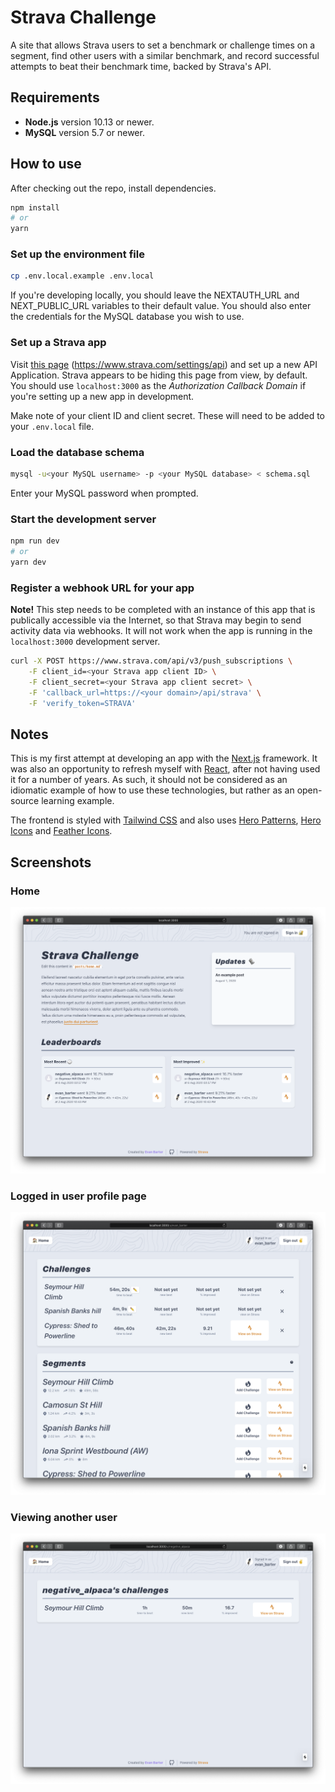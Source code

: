 # Strava Challenge

A site that allows Strava users to set a benchmark or challenge times on a segment, find other users with a similar benchmark, and record successful attempts to beat their benchmark time, backed by Strava's API.

## Requirements

* **Node.js** version 10.13 or newer.
* **MySQL** version 5.7 or newer.

## How to use

After checking out the repo, install dependencies.

```bash
npm install
# or
yarn
```

### Set up the environment file

```bash
cp .env.local.example .env.local
```

If you're developing locally, you should leave the NEXTAUTH_URL and NEXT_PUBLIC_URL variables to their default value. You should also enter the credentials for the MySQL database you wish to use.

### Set up a Strava app

Visit [this page](https://www.strava.com/settings/api) (https://www.strava.com/settings/api) and set up a new API Application. Strava appears to be hiding this page from view, by default. You should use `localhost:3000` as the _Authorization Callback Domain_ if you're setting up a new app in development.

Make note of your client ID and client secret. These will need to be added to your `.env.local` file.

### Load the database schema

```bash
mysql -u<your MySQL username> -p <your MySQL database> < schema.sql
```

Enter your MySQL password when prompted.

### Start the development server

```bash
npm run dev
# or
yarn dev
```

### Register a webhook URL for your app

**Note!** This step needs to be completed with an instance of this app that is publically accessible via the Internet, so that Strava may begin to send activity data via webhooks. It will not work when the app is running in the `localhost:3000` development server.

```bash
curl -X POST https://www.strava.com/api/v3/push_subscriptions \
    -F client_id=<your Strava app client ID> \
    -F client_secret=<your Strava app client secret> \
    -F 'callback_url=https://<your domain>/api/strava' \
    -F 'verify_token=STRAVA'
```

## Notes

This is my first attempt at developing an app with the [Next.js](https://nextjs.org) framework. It was also an opportunity to refresh myself with [React](https://reactjs.org), after not having used it for a number of years. As such, it should not be considered as an idiomatic example of how to use these technologies, but rather as an open-source learning example.

The frontend is styled with [Tailwind CSS](https://tailwindcss.com) and also uses [Hero Patterns](https://www.heropatterns.com), [Hero Icons](https://github.com/refactoringui/heroicons) and [Feather Icons](https://github.com/feathericons/feather).

## Screenshots

### Home
![Home page screenshot](./screenshots/home.png)

### Logged in user profile page
![My profile page screenshot](./screenshots/self.png)

### Viewing another user
![Additional user profile page screenshot](./screenshots/profile.png)
